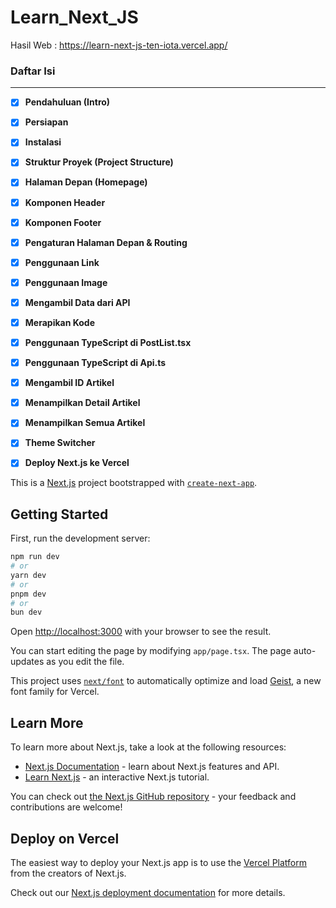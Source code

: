 # Learn_Next_JS

Hasil Web : https://learn-next-js-ten-iota.vercel.app/
### Daftar Isi
---
- [x] **Pendahuluan (Intro)**
- [x] **Persiapan**
- [x] **Instalasi**
- [x] **Struktur Proyek (Project Structure)**
- [x] **Halaman Depan (Homepage)**
- [x] **Komponen Header**
- [x] **Komponen Footer**
- [x] **Pengaturan Halaman Depan & Routing**
- [x] **Penggunaan Link**
- [x] **Penggunaan Image**
- [x] **Mengambil Data dari API**
- [x] **Merapikan Kode**
- [x] **Penggunaan TypeScript di PostList.tsx**
- [x] **Penggunaan TypeScript di Api.ts**
- [x] **Mengambil ID Artikel**
- [x] **Menampilkan Detail Artikel**
- [x] **Menampilkan Semua Artikel**
- [x] **Theme Switcher**
- [x] **Deploy Next.js ke Vercel**



This is a [Next.js](https://nextjs.org) project bootstrapped with [`create-next-app`](https://nextjs.org/docs/app/api-reference/cli/create-next-app).

## Getting Started

First, run the development server:

```bash
npm run dev
# or
yarn dev
# or
pnpm dev
# or
bun dev
```

Open [http://localhost:3000](http://localhost:3000) with your browser to see the result.

You can start editing the page by modifying `app/page.tsx`. The page auto-updates as you edit the file.

This project uses [`next/font`](https://nextjs.org/docs/app/building-your-application/optimizing/fonts) to automatically optimize and load [Geist](https://vercel.com/font), a new font family for Vercel.

## Learn More

To learn more about Next.js, take a look at the following resources:

- [Next.js Documentation](https://nextjs.org/docs) - learn about Next.js features and API.
- [Learn Next.js](https://nextjs.org/learn) - an interactive Next.js tutorial.

You can check out [the Next.js GitHub repository](https://github.com/vercel/next.js) - your feedback and contributions are welcome!

## Deploy on Vercel

The easiest way to deploy your Next.js app is to use the [Vercel Platform](https://vercel.com/new?utm_medium=default-template&filter=next.js&utm_source=create-next-app&utm_campaign=create-next-app-readme) from the creators of Next.js.

Check out our [Next.js deployment documentation](https://nextjs.org/docs/app/building-your-application/deploying) for more details.
